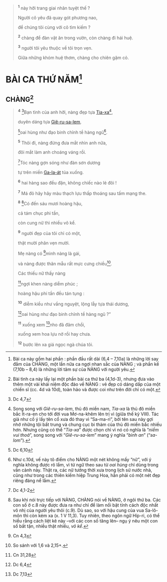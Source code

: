 > <sup><b>1</b></sup> này hỡi trang giai nhân tuyệt thế ?
>
> Người cô yêu đã quay gót phương nao,
>
> để chúng tôi cùng với cô tìm kiếm ?
>
> <sup><b>2</b></sup> chàng để đàn vật ăn trong vườn, còn chàng đi hái huệ.
>
> <sup><b>3</b></sup> người tôi yêu thuộc về tôi trọn vẹn.
>
> Giữa những khóm huệ thơm, chàng cho chiên gặm cỏ.

# BÀI CA THỨ NĂM[^4-1df713dc-dede-49dc-b499-c1d76da17e9d]

## CHÀNG[^5-1df713dc-dede-49dc-b499-c1d76da17e9d]

> <sup><b>4</b></sup> [^2@-1df713dc-dede-49dc-b499-c1d76da17e9d]Bạn tình của anh hỡi, nàng đẹp tựa [Tia-xa]()[^6-1df713dc-dede-49dc-b499-c1d76da17e9d],
>
> duyên dáng tựa [Giê-ru-sa-lem](),
>
> [^3@-1df713dc-dede-49dc-b499-c1d76da17e9d]oai hùng như đạo binh chỉnh tề hàng ngũ[^7-1df713dc-dede-49dc-b499-c1d76da17e9d].
>
> <sup><b>5</b></sup> Thôi đi, nàng đừng đưa mắt nhìn anh nữa,
>
> đôi mắt làm anh choáng váng rồi.
>
> [^4@-1df713dc-dede-49dc-b499-c1d76da17e9d]Tóc nàng gợn sóng như đàn sơn dương
>
> tự trên miền [Ga-la-át]() tủa xuống.
>
> <sup><b>6</b></sup> hai hàng sao đều đặn, không chiếc nào lẻ đôi !
>
> <sup><b>7</b></sup> Má đỏ hây hây màu thạch lựu thấp thoáng sau tấm mạng the.
>
> <sup><b>8</b></sup> [^9-1df713dc-dede-49dc-b499-c1d76da17e9d]Có đến sáu mươi hoàng hậu,
>
> cả tám chục phi tần,
>
> còn cung nữ thì nhiều vô kể.
>
> <sup><b>9</b></sup> người đẹp của tôi chỉ có một,
>
> thật mười phân vẹn mười.
>
> Mẹ nàng có [^5@-1df713dc-dede-49dc-b499-c1d76da17e9d]mình nàng là gái,
>
> và nàng được thân mẫu rất mực cưng chiều[^11-1df713dc-dede-49dc-b499-c1d76da17e9d].
>
> Các thiếu nữ thấy nàng
>
> [^6@-1df713dc-dede-49dc-b499-c1d76da17e9d]ngợi khen nàng diễm phúc ;
>
> hoàng hậu phi tần đều tán tụng :
>
> <sup><b>10</b></sup> diễm kiều như vầng nguyệt, lộng lẫy tựa thái dương,
>
> [^8@-1df713dc-dede-49dc-b499-c1d76da17e9d]oai hùng như đạo binh chỉnh tề hàng ngũ ?”
>
> <sup><b>11</b></sup> xuống xem [^9@-1df713dc-dede-49dc-b499-c1d76da17e9d]nho đã đâm chồi,
>
> xuống xem hoa lựu nở rồi hay chưa.
>
> <sup><b>12</b></sup> bước lên xa giá ngọc ngà chúa tôi.

[^4-1df713dc-dede-49dc-b499-c1d76da17e9d]: Bài ca này gồm hai phần : phần đầu rất dài (6,4 – 7,10a) là những lời say đắm của CHÀNG, một lần nữa ca ngợi nhan sắc của NÀNG ; và phần kế (7,10b – 8,4) là những lời tâm sự của NÀNG với người yêu.

[^5-1df713dc-dede-49dc-b499-c1d76da17e9d]: Bài tình ca này lấy lại một phần bài ca thứ ba (4,1d-3), nhưng đưa vào thêm một vài khái niệm độc đáo về NÀNG : vẻ đẹp có dáng dấp của một chiến sĩ (cc. 4d và 10d), toàn hảo và được coi như trên đời chỉ có một.

[^6-1df713dc-dede-49dc-b499-c1d76da17e9d]: Song song với _Giê-ru-sa-lem_, thủ đô miền nam, _Tia-xa_ là thủ đô miền bắc Ít-ra-en cho tới đời vua Mơ-na-khêm lên trị vì (giữa thế kỷ VIII). Tác giả như cố ý lấy tên cổ xưa đó thay vì “Sa-ma-ri”, bởi tên sau này gợi nhớ những tội bất trung và chung cục bi thảm của thủ đô miền bắc nhiều hơn. Nhưng cũng có thể “_Tia-xa_” được chọn chỉ vì nó có nghĩa là “_niềm vui thoả_”, song song với “_Giê-ru-sa-lem_” mang ý nghĩa “_bình an_” (“_sa-lom_”).

[^7-1df713dc-dede-49dc-b499-c1d76da17e9d]: Như c.10d, vế này tô điểm cho NÀNG một nét không mấy “nữ”, với ý nghĩa không được rõ lắm, vì từ ngữ theo sau từ _oai hùng_ chỉ dùng trong văn cảnh này. Thật ra, các nữ tướng thời xưa trong lịch sử nước nhà, cũng như trong các thiên kiếm hiệp Trung Hoa, hẳn phải có một nét đẹp riêng đáng nể lắm.

[^9-1df713dc-dede-49dc-b499-c1d76da17e9d]: Sau khi nói trực tiếp với NÀNG, CHÀNG nói về NÀNG, ở ngôi thứ ba. Các con số ở c.8 này được đưa ra như chỉ để làm nổi bật tính cách độc nhất vô nhị của người yêu thôi (c.9). Dù sao, so với hậu cung của vua Sa-lô-môn thì còn kém xa (x. 1 V 11,3). Tuy nhiên, theo ngôn ngữ Híp-ri, có thể hiểu rằng cách liệt kê này –với các con số tăng lên– ngụ ý nêu một con số bất tận, nhiều thật nhiều, _vô kể_.

[^11-1df713dc-dede-49dc-b499-c1d76da17e9d]: So sánh với 1,6 và 2,15+.

[^2@-1df713dc-dede-49dc-b499-c1d76da17e9d]: Dc 4,7

[^3@-1df713dc-dede-49dc-b499-c1d76da17e9d]: Dc 6,10

[^4@-1df713dc-dede-49dc-b499-c1d76da17e9d]: Dc 4,1-2

[^5@-1df713dc-dede-49dc-b499-c1d76da17e9d]: Cn 4,3

[^6@-1df713dc-dede-49dc-b499-c1d76da17e9d]: Cn 31,28

[^8@-1df713dc-dede-49dc-b499-c1d76da17e9d]: Dc 6,4

[^9@-1df713dc-dede-49dc-b499-c1d76da17e9d]: Dc 7,13
